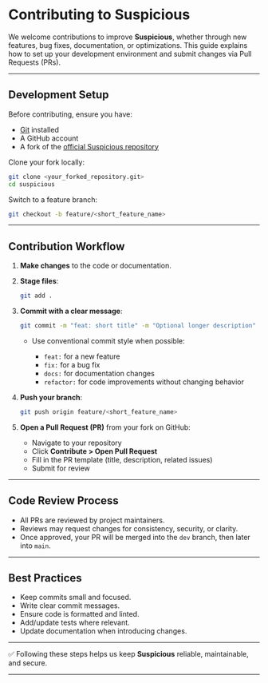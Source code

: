 # Contributing to Suspicious

We welcome contributions to improve **Suspicious**, whether through new features, bug fixes, documentation, or optimizations.
This guide explains how to set up your development environment and submit changes via Pull Requests (PRs).

---

## Development Setup

Before contributing, ensure you have:

* [Git](https://git-scm.com/) installed
* A GitHub account
* A fork of the [official Suspicious repository](https://github.com/...)

Clone your fork locally:

```bash
git clone <your_forked_repository.git>
cd suspicious
```

Switch to a feature branch:

```bash
git checkout -b feature/<short_feature_name>
```

---

## Contribution Workflow

1. **Make changes** to the code or documentation.

2. **Stage files**:

   ```bash
   git add .
   ```

3. **Commit with a clear message**:

   ```bash
   git commit -m "feat: short title" -m "Optional longer description"
   ```

   * Use conventional commit style when possible:

     * `feat:` for a new feature
     * `fix:` for a bug fix
     * `docs:` for documentation changes
     * `refactor:` for code improvements without changing behavior

4. **Push your branch**:

   ```bash
   git push origin feature/<short_feature_name>
   ```

5. **Open a Pull Request (PR)** from your fork on GitHub:

   * Navigate to your repository
   * Click **Contribute > Open Pull Request**
   * Fill in the PR template (title, description, related issues)
   * Submit for review

---

## Code Review Process

* All PRs are reviewed by project maintainers.
* Reviews may request changes for consistency, security, or clarity.
* Once approved, your PR will be merged into the `dev` branch, then later into `main`.

---

## Best Practices

* Keep commits small and focused.
* Write clear commit messages.
* Ensure code is formatted and linted.
* Add/update tests where relevant.
* Update documentation when introducing changes.

---

✅ Following these steps helps us keep **Suspicious** reliable, maintainable, and secure.

---
